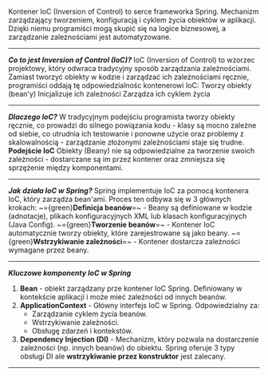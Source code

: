 Kontener IoC (Inversion of Control) to serce frameworka Spring. Mechanizm zarządzający tworzeniem, konfiguracją i cyklem życia obiektów w aplikacji. Dzięki niemu programiści mogą skupić się na logice biznesowej, a zarządzanie zależnościami jest automatyzowane.

---
***Co to jest Inversion of Control (IoC)?***
	IoC (Inversion of Control) to wzorzec projektowy, który odwraca tradycyjny sposób zarządzania zależnościami. Zamiast tworzyć obiekty w kodzie i zarządzać ich zależnościami ręcznie, programiści oddają tę odpowiedzialnośc kontenerowi IoC:
		Tworzy obiekty (bean'y)
		Inicjalizuje ich zależności
		Zarządza ich cyklem życia

---
***Dlaczego IoC?***
	W tradycyjnym podejściu programista tworzy obiekty ręcznie, co prowadzi do silnego powiązania kodu - klasy są mocno zależne od siebie, co utrudnia ich testowanie i ponowne użycie oraz problemy z skalowalnością - zarządzanie złożonymi zależnościami staje się trudne.
	**Podejście IoC**
		Obiekty (Beany) nie są odpowiedzialne za tworzenie swoich zależności - dostarczane są im przez kontener oraz zmniejsza się sprzężenie między komponentami.

---
***Jak działa IoC w Spring?***
	Spring implementuje IoC za pomocą kontenera IoC, który zarządza bean'ami. Proces ten odbywa się w 3 głównych krokach:
	~={green}**Definicja beanów**=~ - Beany są definiowane w kodzie (adnotacje), plikach konfiguracyjnych XML lub klasach konfiguracyjnych (Java Config).
	~={green}**Tworzenie beanów**=~ - Kontener IoC automatycznie tworzy obiekty, które zarejestrowane są jako beany.
	~={green}**Wstrzykiwanie zależności**=~ - Kontener dostarcza zależności wymagane przez beany.

---
***Kluczowe komponenty IoC w Spring***

1. **Bean** - obiekt zarządzany prze kontener IoC Spring. Definiowany w kontekście aplikacji i może mieć zależności od innych beanów.
2. **ApplicationContext** - Główny interfejs IoC w Spring. Odpowiedzialny za:
	- Zarządzanie cyklem życia beanów.
	- Wstrzykiwanie zależności.
	- Obsługę zdarzeń i kontekstów.
3. **Dependency Injection (DI)** - Mechanizm, który pozwala na dostarczenie zależności (np. innych beanów) do obiektu. Spring oferuje 3 typy obsługi DI ale **wstrzykiwanie przez konstruktor** jest zalecany.

---
